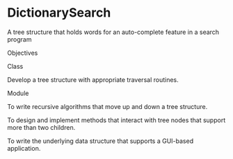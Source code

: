 # DictionarySearch
A tree structure that holds words for an auto-complete feature in a search program

Objectives

Class

Develop a tree structure with appropriate traversal routines.

Module

To write recursive algorithms that move up and down a tree structure.

To design and implement methods that interact with tree nodes that support more than two children.

To write the underlying data structure that supports a GUI-based application.

